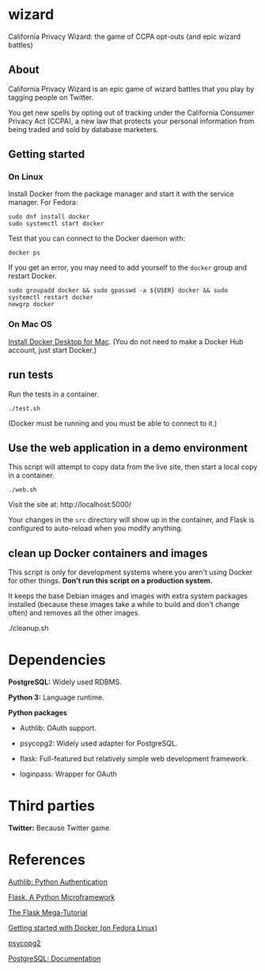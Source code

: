 # wizard
California Privacy Wizard: the game of CCPA opt-outs (and epic wizard battles)


## About

California Privacy Wizard is an epic game of wizard
battles that you play by tagging people on Twitter.

You get new spells by opting out of tracking under
the California Consumer Privacy Act (CCPA), a new law
that protects your personal information from being
traded and sold by database marketers.




## Getting started

### On Linux

Install Docker from the package manager and start it
with the service manager.  For Fedora:

```
sudo dnf install docker
sudo systemctl start docker
```

Test that you can connect to the Docker daemon with:

```
docker ps
```

If you get an error, you may need to add yourself to
the `docker` group and restart Docker.

```
sudo groupadd docker && sudo gpasswd -a ${USER} docker && sudo systemctl restart docker
newgrp docker
```


### On Mac OS

[Install Docker Desktop for Mac](https://docs.docker.com/docker-for-mac/install/).
(You do not need to make a Docker Hub account, just start Docker.)


## run tests

Run the tests in a container.

	./test.sh

(Docker must be running and you must be able to connect to it.)


## Use the web application in a demo environment

This script will attempt to copy data from the live
site, then start a local copy in a container.

	./web.sh

Visit the site at: http://localhost:5000/

Your changes in the `src` directory will show up in
the container, and Flask is configured to auto-reload
when you modify anything.


## clean up Docker containers and images

This script is only for development systems where you
aren't using Docker for other things.  **Don't run this
script on a production system.**

It keeps the base Debian images and images with extra
system packages installed (because these images take
a while to build and don't change often) and removes
all the other images.

./cleanup.sh


# Dependencies

**PostgreSQL:** Widely used RDBMS.

**Python 3:** Language runtime.

**Python packages**

 * Authlib: OAuth support.

 * psycopg2: Widely used adapter for PostgreSQL.

 * flask: Full-featured but relatively simple web development framework.

 * loginpass: Wrapper for OAuth


# Third parties

**Twitter:** Because Twitter game.


# References

[Authlib: Python Authentication](https://docs.authlib.org/en/latest/index.html)

[Flask, A Python Microframework](http://flask.pocoo.org/)

[The Flask Mega-Tutorial](https://blog.miguelgrinberg.com/post/the-flask-mega-tutorial-part-i-hello-world)

[Getting started with Docker (on Fedora Linux)](https://developer.fedoraproject.org/tools/docker/docker-installation.html)

[psycopg2](https://pypi.org/project/psycopg2/)

[PostgreSQL: Documentation](https://www.postgresql.org/docs/)

